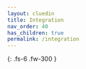 ```yaml
---
layout: cluedin
title: Integration
nav_order: 40
has_children: true
permalink: /integration
---
```


{: .fs-6 .fw-300 }